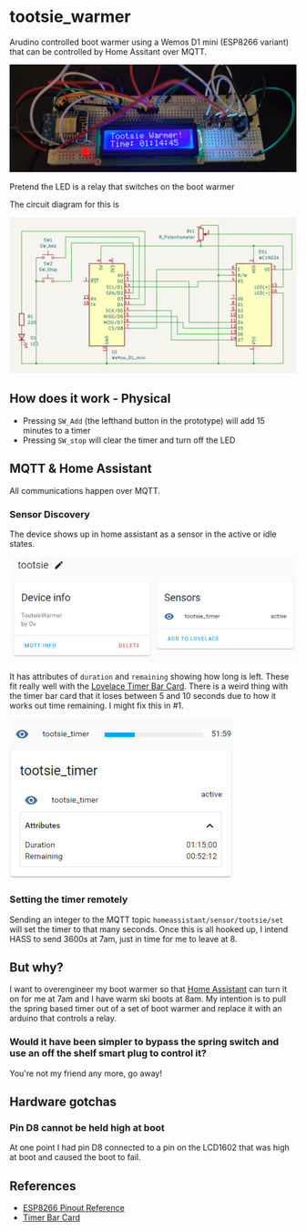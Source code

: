 # tootsie_warmer

Arudino controlled boot warmer using a Wemos D1 mini (ESP8266 variant) that can be controlled by Home Assitant over MQTT.

![Breadboard prototype](images/prototype.jpg)

Pretend the LED is a relay that switches on the boot warmer

The circuit diagram for this is

![Schematic](images/schematic.png)


## How does it work - Physical

* Pressing `SW_Add` (the lefthand button in the prototype) will add 15 minutes to a timer
* Pressing `SW_stop` will clear the timer and turn off the LED

## MQTT & Home Assistant

All communications happen over MQTT.

### Sensor Discovery

The device shows up in home assistant as a sensor in the active or idle states.

![Home Assistant Device](images/hass-device.png)

It has attributes of `duration` and `remaining` showing how long is left.  These fit really well with the [Lovelace Timer Bar Card](https://github.com/rianadon/timer-bar-card).  There is a weird thing with the timer bar card that it loses between 5 and 10 seconds due to how it works out time remaining.  I might fix this in #1.

![Timer with attributes](images/timer_attrs.png)


### Setting the timer remotely

Sending an integer to the MQTT topic `homeassistant/sensor/tootsie/set` will set the timer to that many seconds.  Once this is all hooked up, I intend HASS to send 3600s at 7am, just in time for me to leave at 8.


## But why?

I want to overengineer my boot warmer so that [Home Assistant](https://www.home-assistant.io/) can turn it on for me at 7am and I have warm ski boots at 8am. My intention is to pull the spring based timer out of a set of boot warmer and replace it with an arduino that controls a relay.

### Would it have been simpler to bypass the spring switch and use an off the shelf smart plug to control it?

You're not my friend any more, go away!

## Hardware gotchas

### Pin D8 cannot be held high at boot

At one point I had pin D8 connected to a pin on the LCD1602 that was high at boot and caused the boot to fail.

## References

* [ESP8266 Pinout Reference](https://randomnerdtutorials.com/esp8266-pinout-reference-gpios/)
* [Timer Bar Card](https://github.com/rianadon/timer-bar-card)
